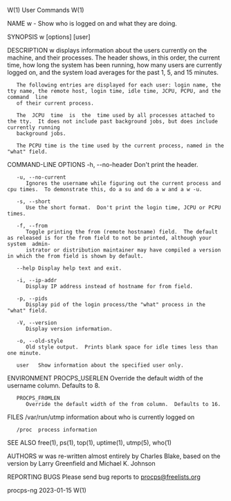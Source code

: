 W(1)									 User Commands									  W(1)

NAME
       w - Show who is logged on and what they are doing.

SYNOPSIS
       w [options] [user]

DESCRIPTION
       w  displays information about the users currently on the machine, and their processes.  The header shows, in this order, the current time, how long the
       system has been running, how many users are currently logged on, and the system load averages for the past 1, 5, and 15 minutes.

       The following entries are displayed for each user: login name, the tty name, the remote host, login time, idle time, JCPU, PCPU, and the	 command  line
       of their current process.

       The  JCPU  time	is  the	 time used by all processes attached to the tty.  It does not include past background jobs, but does include currently running
       background jobs.

       The PCPU time is the time used by the current process, named in the "what" field.

COMMAND-LINE OPTIONS
       -h, --no-header
	      Don't print the header.

       -u, --no-current
	      Ignores the username while figuring out the current process and cpu times.  To demonstrate this, do a su and do a w and a w -u.

       -s, --short
	      Use the short format.  Don't print the login time, JCPU or PCPU times.

       -f, --from
	      Toggle printing the from (remote hostname) field.	 The default as released is for the from field to not be printed, although your system	admin‐
	      istrator or distribution maintainer may have compiled a version in which the from field is shown by default.

       --help Display help text and exit.

       -i, --ip-addr
	      Display IP address instead of hostname for from field.

       -p, --pids
	      Display pid of the login process/the "what" process in the "what" field.

       -V, --version
	      Display version information.

       -o, --old-style
	      Old style output.	 Prints blank space for idle times less than one minute.

       user   Show information about the specified user only.

ENVIRONMENT
       PROCPS_USERLEN
	      Override the default width of the username column.  Defaults to 8.

       PROCPS_FROMLEN
	      Override the default width of the from column.  Defaults to 16.

FILES
       /var/run/utmp
	      information about who is currently logged on

       /proc  process information

SEE ALSO
       free(1), ps(1), top(1), uptime(1), utmp(5), who(1)

AUTHORS
       w was re-written almost entirely by Charles Blake, based on the version by Larry Greenfield and Michael K. Johnson

REPORTING BUGS
       Please send bug reports to procps@freelists.org

procps-ng								  2023-01-15									  W(1)

